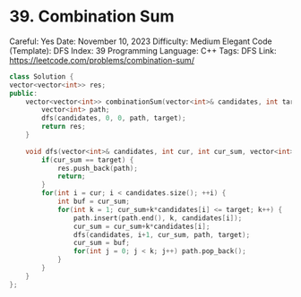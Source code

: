 # 39. Combination Sum

Careful: Yes
Date: November 10, 2023
Difficulty: Medium
Elegant Code (Template): DFS
Index: 39
Programming Language: C++
Tags: DFS
Link: https://leetcode.com/problems/combination-sum/

```cpp
class Solution {
vector<vector<int>> res;
public:
    vector<vector<int>> combinationSum(vector<int>& candidates, int target) {
        vector<int> path;
        dfs(candidates, 0, 0, path, target);
        return res;
    }
    
    void dfs(vector<int>& candidates, int cur, int cur_sum, vector<int>& path, int target) {
        if(cur_sum == target) {
            res.push_back(path);
            return;
        }
        for(int i = cur; i < candidates.size(); ++i) {
            int buf = cur_sum;
            for(int k = 1; cur_sum+k*candidates[i] <= target; k++) {
                path.insert(path.end(), k, candidates[i]);
                cur_sum = cur_sum+k*candidates[i];
                dfs(candidates, i+1, cur_sum, path, target);
                cur_sum = buf;
                for(int j = 0; j < k; j++) path.pop_back();
            }
        }
    }
};
```